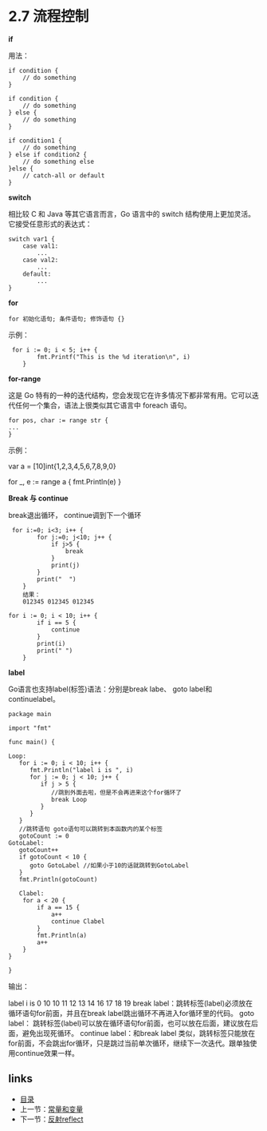 # 2.7 流程控制

**if**

用法：

```
if condition {
    // do something 
}
```

```
if condition {
    // do something 
} else {
    // do something 
}
```

```
if condition1 {
    // do something 
} else if condition2 {
    // do something else    
}else {
    // catch-all or default
}
```

**switch**

相比较 C 和 Java 等其它语言而言，Go 语言中的 switch 结构使用上更加灵活。它接受任意形式的表达式：

```
switch var1 {
    case val1:
        ...
    case val2:
        ...
    default:
        ...
}
```

**for**

```
for 初始化语句; 条件语句; 修饰语句 {}
```

示例：

```
 for i := 0; i < 5; i++ {
        fmt.Printf("This is the %d iteration\n", i)
    }
```

**for-range**

这是 Go 特有的一种的迭代结构，您会发现它在许多情况下都非常有用。它可以迭代任何一个集合，语法上很类似其它语言中 foreach 语句。

```
for pos, char := range str {
...
}
```

示例：

var a = [10]int{1,2,3,4,5,6,7,8,9,0}

for _, e := range a {
   fmt.Println(e)
}

**Break 与 continue**

break退出循环， continue调到下一个循环

```
 for i:=0; i<3; i++ {
        for j:=0; j<10; j++ {
            if j>5 {
                break   
            }
            print(j)
        }
        print("  ")
    }
    结果：
    012345 012345 012345
```

```
for i := 0; i < 10; i++ {
        if i == 5 {
            continue
        }
        print(i)
        print(" ")
    }
```

**label**

Go语言也支持label(标签)语法：分别是break labe、 goto label和continuelabel。

```
package main

import "fmt"

func main() {

Loop:
   for i := 0; i < 10; i++ {
      fmt.Println("label i is ", i)
      for j := 0; j < 10; j++ {
         if j > 5 {
            //跳到外面去啦，但是不会再进来这个for循环了
            break Loop
         }
      }
   }
   //跳转语句 goto语句可以跳转到本函数内的某个标签
   gotoCount := 0
GotoLabel:
   gotoCount++
   if gotoCount < 10 {
      goto GotoLabel //如果小于10的话就跳转到GotoLabel
   }
   fmt.Println(gotoCount)
   
   Clabel:
	for a < 20 {
		if a == 15 {
			a++
			continue Clabel
		}
		fmt.Println(a)
		a++
	}
}

}
```

输出：

label i is  0
10
10
11
12
13
14
16
17
18
19
break label：跳转标签(label)必须放在循环语句for前面，并且在break label跳出循环不再进入for循环里的代码。
goto label： 跳转标签(label)可以放在循环语句for前面，也可以放在后面，建议放在后面，避免出现死循环。
continue label：和break label 类似，跳转标签只能放在for前面，不会跳出for循环，只是跳过当前单次循环，继续下一次迭代。跟单独使用continue效果一样。


## links

- [目录](/zh/preface.md)
- 上一节：[常量和变量](/zh/2.6.md)
- 下一节：[反射reflect](/zh/2.8.md)

